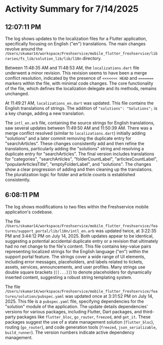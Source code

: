 # Activity Summary for 7/14/2025

## 12:07:11 PM
The log shows updates to the localization files for a Flutter application, specifically focusing on English ("en") translations.  The main changes revolve around the `/Users/skumar14/workspace/Freshservice/mobile_flutter_freshservice/libraries/fs_lib/solution_lib/lib/l10n` directory.

Between 11:48:35 AM and 11:48:53 AM, the `localizations.dart` file underwent a minor revision.  This revision seems to have been a merge conflict resolution, indicated by the presence of `<<<<<<< HEAD` and `=======` markers within the file, with minimal code changes.  The core functionality of the file, which defines the localization delegate and its methods, remains unchanged.

At 11:49:21 AM, `localizations_en.dart` was updated. This file contains the English translations of strings.  The addition of `"solutions": "Solutions";` is a key change, adding a new translation.

The `intl_en.arb` file, containing the source strings for English translations, saw several updates between 11:49:50 AM and 11:50:39 AM. There was a merge conflict resolved (similar to `localizations.dart`) initially adding "solutions" and a later commit removing the duplicate entry for "searchArticles".  These changes consistently add and then refine the translations, particularly adding the "solutions" string and resolving a duplicate entry for "searchArticles". The final version includes translations for "categories", "searchArticles",  "folderCountLabel", "articlesCountLabel", "popularArticlesTitle", "emptyFolderLabel", and "solutions".  The changes show a clear progression of adding and then cleaning up the translations.  The pluralization logic for folder and article counts is established consistently.


## 6:08:11 PM
The log shows modifications to two files within the Freshservice mobile application's codebase.

The file `/Users/skumar14/workspace/Freshservice/mobile_flutter_freshservice/features/support_portal/lib/l10n/intl_en.arb` was updated twice, at 3:22:35 PM and 3:44:12 PM on July 14, 2025.  Both updates appear to be identical, suggesting a potential accidental duplicate entry or a revision that ultimately had no net change to the file's content. This file contains key-value pairs representing localized strings for the English language ("en") within the support portal feature.  The strings cover a wide range of UI elements, including error messages, placeholders, and labels related to tickets, assets, services, announcements, and user profiles.  Many strings use double square brackets (`[[...]]`) to denote placeholders for dynamically inserted content, suggesting a robust string templating system.

The file `/Users/skumar14/workspace/Freshservice/mobile_flutter_freshservice/features/solution/pubspec.yaml` was updated once at 3:31:52 PM on July 14, 2025. This file is a `pubspec.yaml` file, specifying dependencies for the "solution" module of the application.  The update details dependencies' versions for various packages, including Flutter, Dart packages, and third-party packages like `flutter_bloc`, `go_router`, `freezed`, and `get_it`.  These packages suggest the use of a state management solution (`flutter_bloc`), routing (`go_router`), and code generation tools (`freezed`, `json_serializable`, `build_runner`).  The version numbers indicate active dependency management.

